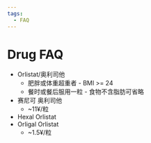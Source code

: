 ```yaml
---
tags:
  - FAQ
---
```


# Drug FAQ

- Orlistat/奥利司他
  - 肥胖或体重超重者 - BMI >= 24
  - 餐时或餐后服用一粒 - 食物不含脂肪可省略
- 赛尼可 奥利司他
  - ~11¥/粒
- Hexal Orlistat
- Orligal Orlistat
  - ~1.5¥/粒
